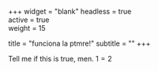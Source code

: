 +++
widget = "blank" 
headless = true  
active = true  
weight = 15  

title = "funciona la ptmre!"
subtitle = ""
+++

Tell me if this is true, men. $1=2$ 
